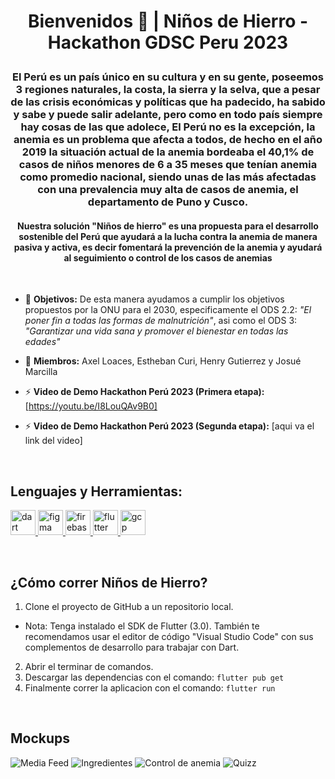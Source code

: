# <p align="center">Bienvenidos 👋 |  Niños de Hierro - Hackathon GDSC Peru 2023<p>

### <p align="center"> El Perú es un país único en su cultura y en su gente, poseemos 3 regiones naturales, la costa, la sierra y la selva, que a pesar de las crisis económicas y políticas que ha padecido, ha sabido y sabe y puede salir adelante, pero como en todo país siempre hay cosas de las que adolece, El Perú no es la excepción, la anemia es un problema que afecta a todos, de hecho en el año 2019 la situación actual de la anemia bordeaba el 40,1% de casos de niños menores de 6 a 35 meses que tenían anemia como promedio nacional, siendo unas de las más afectadas con una prevalencia muy alta de casos de anemia, el departamento de Puno y Cusco. <p>

#### <p align="center"> Nuestra solución "Niños de hierro" es una propuesta para el desarrollo sostenible del Perú que ayudará a la lucha contra la anemia de manera pasiva y activa, es decir fomentará la prevención de la anemia y ayudará al seguimiento o control de los casos de anemias <p>

<br>

- 📝 **Objetivos:** De esta manera ayudamos a cumplir los objetivos propuestos por la ONU para el 2030, especificamente el ODS 2.2: *"El poner fin a todas las formas de malnutrición"*, asi como el ODS 3: *"Garantizar una vida sana y promover el bienestar en todas las edades"* 

- 🤝 **Miembros:** Axel Loaces, Estheban Curi, Henry Gutierrez y Josué Marcilla

- ⚡ **Video de Demo Hackathon Perú 2023 (Primera etapa):** [https://youtu.be/I8LouQAv9B0]
- ⚡ **Video de Demo Hackathon Perú 2023 (Segunda etapa):** [aqui va el link del video]

<br>

## Lenguajes y Herramientas:
<p align="left"> <a href="https://dart.dev" target="_blank" rel="noreferrer"> <img src="https://www.vectorlogo.zone/logos/dartlang/dartlang-icon.svg" alt="dart" width="40" height="40"/> </a> <a href="https://www.figma.com/" target="_blank" rel="noreferrer"> <img src="https://www.vectorlogo.zone/logos/figma/figma-icon.svg" alt="figma" width="40" height="40"/> </a> <a href="https://firebase.google.com/" target="_blank" rel="noreferrer"> <img src="https://www.vectorlogo.zone/logos/firebase/firebase-icon.svg" alt="firebase" width="40" height="40"/> </a> <a href="https://flutter.dev" target="_blank" rel="noreferrer"> <img src="https://www.vectorlogo.zone/logos/flutterio/flutterio-icon.svg" alt="flutter" width="40" height="40"/> </a> <a href="https://cloud.google.com" target="_blank" rel="noreferrer"> <img src="https://www.vectorlogo.zone/logos/google_cloud/google_cloud-icon.svg" alt="gcp" width="40" height="40"/> </a></p>

<br>

## ¿Cómo correr Niños de Hierro?

1.  Clone el proyecto de GitHub a un repositorio local.
- Nota: Tenga instalado el SDK de Flutter (3.0). También te recomendamos usar el editor de código "Visual Studio Code" con sus complementos de desarrollo para trabajar con Dart.
2. Abrir el terminar de comandos.
3. Descargar las dependencias con el comando:  `flutter pub get`
4. Finalmente correr la aplicacion con el comando: `flutter run`

<br>

## Mockups

![Media Feed](https://firebasestorage.googleapis.com/v0/b/iron-kids-app.appspot.com/o/ImagesScreen%2FMedia%20Feed.png?alt=media&token=35e49438-bfad-4571-8c3b-7b6d9f04ffd6)
![Ingredientes](https://firebasestorage.googleapis.com/v0/b/iron-kids-app.appspot.com/o/ImagesScreen%2FIngredientes.png?alt=media&token=6df67376-020b-44a9-a9c1-c90b7fef8e69)
![Control de anemia](https://firebasestorage.googleapis.com/v0/b/iron-kids-app.appspot.com/o/ImagesScreen%2FControl_de_Anemia.png?alt=media&token=cb5816b9-3ca1-4d24-b134-dcfc4754a240)
![Quizz](https://firebasestorage.googleapis.com/v0/b/iron-kids-app.appspot.com/o/ImagesScreen%2FQuiz1.png?alt=media&token=e2ead6fb-4a9f-4116-98e0-11ab5fefb9ca)

